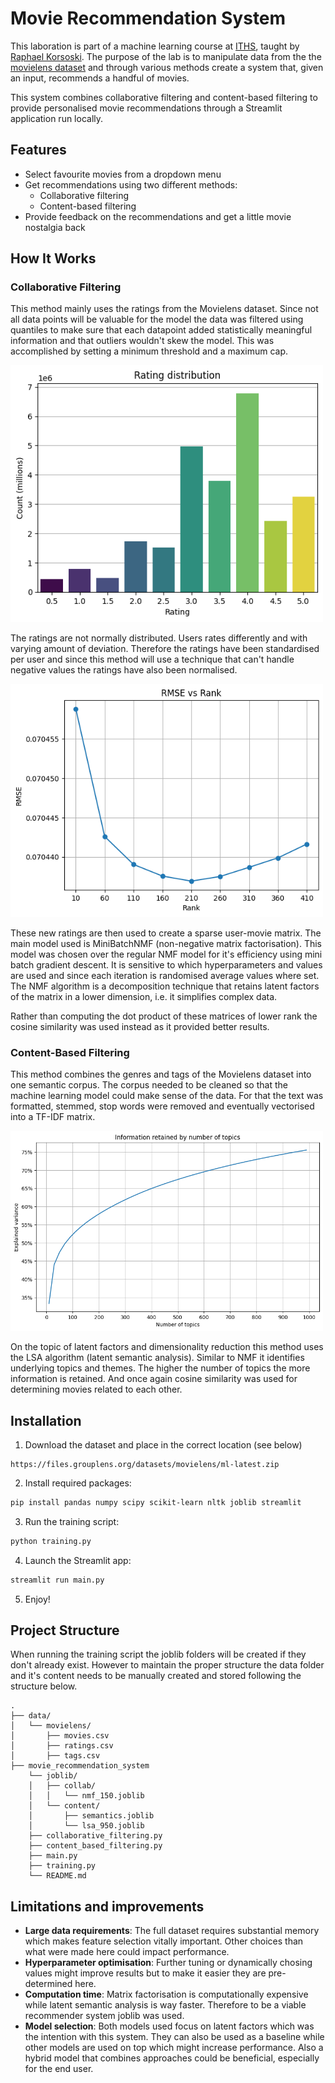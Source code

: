 # Movie Recommendation System

This laboration is part of a machine learning course at [ITHS](https://www.iths.se), taught by [Raphael Korsoski](https://www.github.com/pr0fez). The purpose of the lab is to manipulate data from the the [movielens dataset](https://www.grouplens.org/datasets/movielens/) and through various methods create a system that, given an input, recommends a handful of movies. 

This system combines collaborative filtering and content-based filtering to provide personalised movie recommendations through a Streamlit application run locally. 

## Features

- Select favourite movies from a dropdown menu
- Get recommendations using two different methods:
  - Collaborative filtering 
  - Content-based filtering 
- Provide feedback on the recommendations and get a little movie nostalgia back

## How It Works

### Collaborative Filtering

This method mainly uses the ratings from the Movielens dataset. Since not all data points will be valuable for the model the data was filtered using quantiles to make sure that each datapoint added statistically meaningful information and that outliers wouldn't skew the model. This was accomplished by setting a minimum threshold and a maximum cap. 

<img src="../assets/pre-scaled_rating_distribution.png" width="500"> 

The ratings are not normally distributed. Users rates differently and with varying amount of deviation. Therefore the ratings have been standardised per user and since this method will use a technique that can't handle negative values the ratings have also been normalised. 

<img src="../assets/RMSE_vs_rank.png" width="500"> 

These new ratings are then used to create a sparse user-movie matrix. The main model used is MiniBatchNMF (non-negative matrix factorisation). This model was chosen over the regular NMF model for it's efficiency using mini batch gradient descent. It is sensitive to which hyperparameters and values are used and since each iteration is randomised average values where set. The NMF algorithm is a decomposition technique that retains latent factors of the matrix in a lower dimension, i.e. it simplifies complex data. 

Rather than computing the dot product of these matrices of lower rank the cosine similarity was used instead as it provided better results. 

### Content-Based Filtering

This method combines the genres and tags of the Movielens dataset into one semantic corpus. The corpus needed to be cleaned so that the machine learning model could make sense of the data. For that the text was formatted, stemmed, stop words were removed and eventually vectorised into a TF-IDF matrix. 

<img src="../assets/explained_variance.png" width="500"> 

On the topic of latent factors and dimensionality reduction this method uses the LSA algorithm (latent semantic analysis). Similar to NMF it identifies underlying topics and themes. The higher the number of topics the more information is retained. And once again cosine similarity was used for determining movies related to each other. 

## Installation

1. Download the dataset and place in the correct location (see below)
```
https://files.grouplens.org/datasets/movielens/ml-latest.zip
```
2. Install required packages:
```bash
pip install pandas numpy scipy scikit-learn nltk joblib streamlit
```
3. Run the training script:
```bash
python training.py
```
4. Launch the Streamlit app:
```bash
streamlit run main.py
```
5. Enjoy!

## Project Structure

When running the training script the joblib folders will be created if they don't already exist. However to maintain the proper structure the data folder and it's content needs to be manually created and stored following the structure below. 

```
.
├── data/
│   └── movielens/
│       ├── movies.csv
│       ├── ratings.csv
│       ├── tags.csv
├── movie_recommendation_system
    └── joblib/
    │   ├── collab/
    │   │   └── nmf_150.joblib
    │   └── content/
    │       ├── semantics.joblib
    │       └── lsa_950.joblib
    ├── collaborative_filtering.py
    ├── content_based_filtering.py
    ├── main.py
    ├── training.py
    └── README.md

```

## Limitations and improvements

- **Large data requirements**: The full dataset requires substantial memory which makes feature selection vitally important. Other choices than what were made here could impact performance. 
- **Hyperparameter optimisation**: Further tuning or dynamically chosing values might improve results but to make it easier they are pre-determined here. 
- **Computation time**: Matrix factorisation is computationally expensive while latent semantic analysis is way faster. Therefore to be a viable recommender system joblib was used. 
- **Model selection**: Both models used focus on latent factors which was the intention with this system. They can also be used as a baseline while other models are used on top which might increase performance. Also a hybrid model that combines approaches could be beneficial, especially for the end user. 